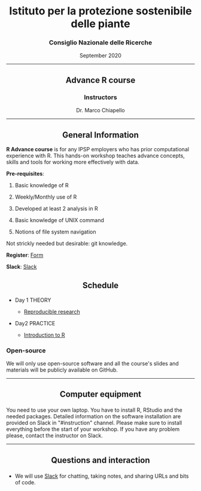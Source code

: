 <center><h1>Istituto per la protezione sostenibile delle piante</h1>
<h3>Consiglio Nazionale delle Ricerche</h3>
<p>September 2020</p>
</center>

---

<center>
<h2>Advance R course</h2>
<h3>Instructors</h3>
<p>Dr. Marco Chiapello</p>
</center>

---

<center><h2>General Information</h2></center>

**R Advance course** is for any IPSP employers who has prior computational experience with R. This hands-on workshop teaches advance concepts, skills and tools for working more effectively with data.

**Pre-requisites**: 


1. Basic knowledge of R 


1. Weekly/Monthly use of R 


1. Developed at least 2 analysis in R


1. Basic knowledge of UNIX command


1. Notions of file system navigation

Not strickly needed but desirable: git knowledge.

**Register**: [Form](https://forms.gle/D9cV9eKr49UhtboS6)


**Slack**: [Slack](https://radvance-cnr.slack.com)


<center><h2>Schedule</h2></center>

- Day 1 THEORY

	-  [Reproducible research](https://phd-toolbox-course.github.io/2020_PhD_Toolbox_course/01-RR.html)

- Day2 PRACTICE

	-  [Introduction to R](https://datacarpentry.org/R-ecology-lesson/01-intro-to-r.html)


### Open-source

We will only use open-source software and all the course's slides and materials will be publicly available on GitHub.

---

<center><h2><p>Computer equipment</p></h2></center>

You need to use your own laptop. You have to install R, RStudio and the needed packages. Detailed information on the software installation are provided on Slack in "#instruction" channel. Please make sure to install everything before the start of your workshop. If you have any problem please, contact the instructor on Slack.

---

<center><h2><p>Questions and interaction</p></h2></center>

- We will use [Slack](https://radvance-cnr.slack.com) for chatting, taking notes, and sharing URLs and bits of code.

